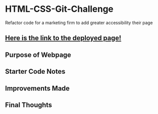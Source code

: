 # HTML-CSS-Git-Challenge
Refactor code for a marketing firm to add greater accessibility their page

## [Here is the link to the deployed page!](https://eclevela-1234.github.io/HTML-CSS-Git-Challenge/)

## Purpose of Webpage

## Starter Code Notes

## Improvements Made

## Final Thoughts
